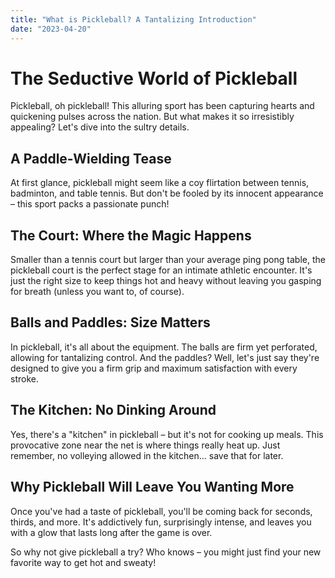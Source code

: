 ```yaml
---
title: "What is Pickleball? A Tantalizing Introduction"
date: "2023-04-20"
---
```


# The Seductive World of Pickleball

Pickleball, oh pickleball! This alluring sport has been capturing hearts and quickening pulses across the nation. But what makes it so irresistibly appealing? Let's dive into the sultry details.

## A Paddle-Wielding Tease

At first glance, pickleball might seem like a coy flirtation between tennis, badminton, and table tennis. But don't be fooled by its innocent appearance – this sport packs a passionate punch!

## The Court: Where the Magic Happens

Smaller than a tennis court but larger than your average ping pong table, the pickleball court is the perfect stage for an intimate athletic encounter. It's just the right size to keep things hot and heavy without leaving you gasping for breath (unless you want to, of course).

## Balls and Paddles: Size Matters

In pickleball, it's all about the equipment. The balls are firm yet perforated, allowing for tantalizing control. And the paddles? Well, let's just say they're designed to give you a firm grip and maximum satisfaction with every stroke.

## The Kitchen: No Dinking Around

Yes, there's a "kitchen" in pickleball – but it's not for cooking up meals. This provocative zone near the net is where things really heat up. Just remember, no volleying allowed in the kitchen... save that for later.

## Why Pickleball Will Leave You Wanting More

Once you've had a taste of pickleball, you'll be coming back for seconds, thirds, and more. It's addictively fun, surprisingly intense, and leaves you with a glow that lasts long after the game is over.

So why not give pickleball a try? Who knows – you might just find your new favorite way to get hot and sweaty!
